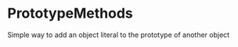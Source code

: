PrototypeMethods
================

Simple way to add an object literal to the prototype of another object

